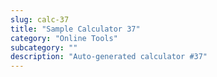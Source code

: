 ```yaml
---
slug: calc-37
title: "Sample Calculator 37"
category: "Online Tools"
subcategory: ""
description: "Auto-generated calculator #37"
---
```


